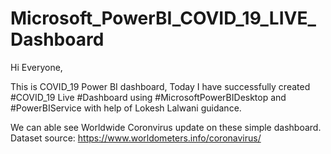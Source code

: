 # Microsoft_PowerBI_COVID_19_LIVE_Dashboard


Hi Everyone,

This is COVID_19 Power BI dashboard,
Today I have successfully created #COVID_19 Live #Dashboard using #MicrosoftPowerBIDesktop and #PowerBIService with help of Lokesh Lalwani guidance.

We can able see Worldwide Coronvirus update on these simple dashboard.
Dataset source: https://www.worldometers.info/coronavirus/
